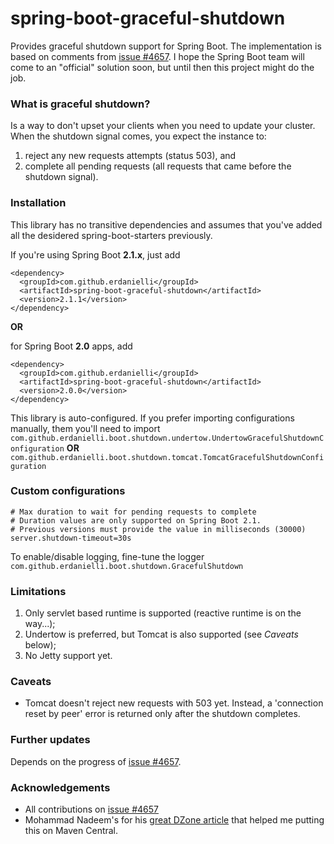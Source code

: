 # spring-boot-graceful-shutdown
Provides graceful shutdown support for Spring Boot.
The implementation is based on comments from [issue #4657](https://github.com/spring-projects/spring-boot/issues/4657).
I hope the Spring Boot team will come to an "official" solution soon, but until then this project might do the job.

### What is graceful shutdown?
Is a way to don't upset your clients when you need to update your cluster. When the shutdown signal comes, you expect 
the instance to:
1. reject any new requests attempts (status 503), and
2. complete all pending requests (all requests that came before the shutdown signal).
  
### Installation

This library has no transitive dependencies and assumes that you've added all the desidered spring-boot-starters 
previously.

If you're using Spring Boot **2.1.x**, just add
```
<dependency>
  <groupId>com.github.erdanielli</groupId>
  <artifactId>spring-boot-graceful-shutdown</artifactId>
  <version>2.1.1</version>
</dependency>
```
**OR**

for Spring Boot **2.0** apps, add
```
<dependency>
  <groupId>com.github.erdanielli</groupId>
  <artifactId>spring-boot-graceful-shutdown</artifactId>
  <version>2.0.0</version>
</dependency>
```

This library is auto-configured. If you prefer importing configurations manually,
them you'll need to import `com.github.erdanielli.boot.shutdown.undertow.UndertowGracefulShutdownConfiguration` 
**OR** `com.github.erdanielli.boot.shutdown.tomcat.TomcatGracefulShutdownConfiguration`

### Custom configurations

```
# Max duration to wait for pending requests to complete
# Duration values are only supported on Spring Boot 2.1.
# Previous versions must provide the value in milliseconds (30000)
server.shutdown-timeout=30s    
```

To enable/disable logging, fine-tune the logger `com.github.erdanielli.boot.shutdown.GracefulShutdown`

### Limitations

1. Only servlet based runtime is supported (reactive runtime is on the way...);
2. Undertow is preferred, but Tomcat is also supported (see _Caveats_ below);
3. No Jetty support yet.

### Caveats

- Tomcat doesn't reject new requests with 503 yet. Instead, a 'connection reset by peer' error is returned only after 
the shutdown completes.

### Further updates

Depends on the progress of [issue #4657](https://github.com/spring-projects/spring-boot/issues/4657).  

### Acknowledgements

- All contributions on [issue #4657](https://github.com/spring-projects/spring-boot/issues/4657)
- Mohammad Nadeem's for his [great DZone article](https://dzone.com/articles/publish-your-artifacts-to-maven-central) that
helped me putting this on Maven Central.
